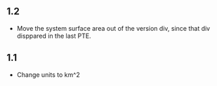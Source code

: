 ## 1.2

- Move the system surface area out of the version div, since that div disppared in the last PTE.

## 1.1

- Change units to km^2
